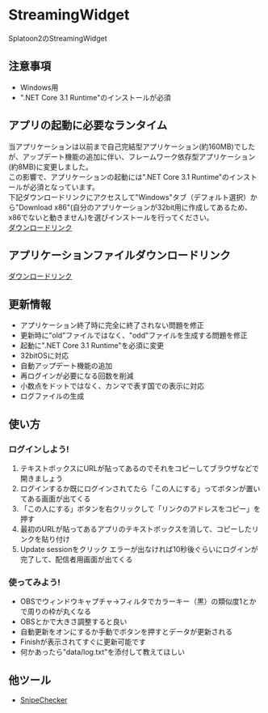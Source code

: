 # StreamingWidget
Splatoon2のStreamingWidget

## 注意事項
- Windows用
- ".NET Core 3.1 Runtime"のインストールが必須

## アプリの起動に必要なランタイム
当アプリケーションは以前まで自己完結型アプリケーション(約160MB)でしたが、アップデート機能の追加に伴い、フレームワーク依存型アプリケーション(約8MB)に変更しました。  
この影響で、アプリケーションの起動には".NET Core 3.1 Runtime"のインストールが必須となっています。  
下記ダウンロードリンクにアクセスして"Windows"タブ（デフォルト選択）から"Download x86"(自分のアプリケーションが32bit用に作成してあるため、x86でないと動きません)を選びインストールを行ってください。  
[ダウンロードリンク](https://dotnet.microsoft.com/download/dotnet-core/current/runtime)

## アプリケーションファイルダウンロードリンク
[ダウンロードリンク](https://github.com/boomxch/StreamingWidget/raw/master/Splatoon2StreamingWidget.exe)

## 更新情報
- アプリケーション終了時に完全に終了されない問題を修正
- 更新時に"old"ファイルではなく、"odd"ファイルを生成する問題を修正
- 起動に".NET Core 3.1 Runtime"を必須に変更
- 32bitOSに対応
- 自動アップデート機能の追加
- 再ログインが必要になる回数を削減
- 小数点をドットではなく、カンマで表す国での表示に対応
- ログファイルの生成

## 使い方

### ログインしよう!
1. テキストボックスにURLが貼ってあるのでそれをコピーしてブラウザなどで開きましょう  
2. ログインするか既にログインされてたら「この人にする」ってボタンが置いてある画面が出てくる  
3. 「この人にする」ボタンを右クリックして「リンクのアドレスをコピー」を押す  
4. 最初のURLが貼ってあるアプリのテキストボックスを消して、コピーしたリンクを貼り付け  
5. Update sessionをクリック エラーが出なければ10秒後ぐらいにログインが完了して、配信者用画面が出てくる

### 使ってみよう!
- OBSでウィンドウキャプチャ→フィルタでカラーキー（黒）の類似度1とかで周りの枠が丸くなる
- OBSとかで大きさ調整すると良い
- 自動更新をオンにするか手動でボタンを押すとデータが更新される
- Finishが表示されてすぐに更新可能です
- 何かあったら"data/log.txt"を添付して教えてほしい

## 他ツール
- [SnipeChecker](https://github.com/boomxch/StreamingWidget/blob/master/tools/SnipeChecker/About.md)
